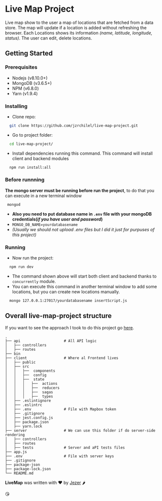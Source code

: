 # Live Map Project 
Live map show to the user a map of locations that are fetched from a data store. The map will update if a location is added without refreshing the browser. Each Locations shows its information *(name, latitude, longitude, status)*. The user can edit, delete locations.

## Getting Started 
### Prerequisites
* Nodejs (v8.10.0+)
* MongoDB (v3.6.5+)
* NPM (v6.8.0)
* Yarn (v1.9.4)

### Installing
* Clone repo:
```sh
  git clone https://github.com/jzrchilel/live-map-project.git
```
* Go to project folder:
```sh
  cd live-map-project/
```
* Install dependencies running this command. This command will install client and backend modules
```sh
  npm run install:all
```
### Before runnning
 **The mongo server must be running before run the project**, to do that you can execute in a new terminal window
```sh
 mongod
```
* **Also you need to put database name in `.env` file with your mongoDB credentials(*if you have user and password*)**
* `MONGO_DB_NAME=yourdatabasename` 
* *(Usually we should not upload .env files but I did it just for purpuses of this project)*

### Running
* Now run the project:
```sh
  npm run dev
```
* The command shown above will start both client and backend thanks to `concurrently` module.
* You can execute this command in another terminal window to add some locations, but you can create new locations manually.
```sh
  mongo 127.0.0.1:27017/yourdatabasename insertScript.js
```

## Overall live-map-project structure
If you want to see the approach I took to do this project go <a href="/process/README.md">here</a>.
```
.
├── api                    # All API logic
│   ├── controllers 
│   ├── routes
├── bin
├── client                 # Where al Frontend lives
│   ├── public 
│   ├── src 
│   │   ├──  components
│   │   ├──  config
│   │   ├──  state
│   │   │   ├──  actions
│   │   │   ├──  reducers
│   │   │   ├──  sagas
│   │   │   ├──  types
│   ├── .eslintignore
│   ├── .eslintrc
│   ├── .env               # File with Mapbox token 
│   ├── .gitignore
│   ├── jest.config.js
│   ├── package.json
│   ├── yarn.lock
├── server                 # We can use this folder if do server-side rendering
│   ├── controllers 
│   ├── routes
│   ├── tests              # Server and aPI tests files
├── app.js
├── .env                   # File with server keys
├── .gitignore
├── package-json
├── package-lock.json
└── README.md
```

**LiveMap** was written with ❤️ by [Jezer](http://jzrchilel.github.io) 🌶️

️😘
